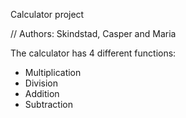 Calculator project

// Authors: Skindstad, Casper and Maria

The calculator has 4 different functions:
* Multiplication
* Division
* Addition
* Subtraction
